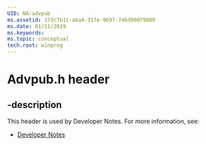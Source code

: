 ```yaml
---
UID: NA:advpub
ms.assetid: 173c7b1c-a6a4-317e-9697-746d90079880
ms.date: 01/11/2019
ms.keywords: 
ms.topic: conceptual
tech.root: winprog
---
```


# Advpub.h header


## -description


This header is used by Developer Notes. For more information, see:

- [Developer Notes](../_winprog/index.md)

